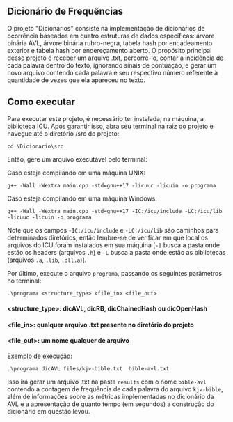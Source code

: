 ## Dicionário de Frequências
O projeto "Dicionários" consiste na implementação de dicionários de ocorrência baseados em quatro estruturas de dados específicas: árvore binária AVL, árvore binária rubro-negra, tabela hash por encadeamento exterior e tabela hash por endereçamento aberto. O propósito principal desse projeto é receber um arquivo .txt, percorrê-lo, contar a incidência de cada palavra dentro do texto, ignorando sinais de pontuação, e gerar um novo arquivo contendo cada palavra e seu respectivo número referente à quantidade de vezes que ela apareceu no texto. 

## Como executar
Para executar este projeto, é necessário ter instalada, na máquina, a biblioteca ICU. Após garantir isso, abra seu terminal na raiz do projeto e navegue até o diretório /src do projeto:

`cd \Dicionario\src`

Então, gere um arquivo executável pelo terminal:

Caso esteja compilando em uma máquina UNIX:

`g++ -Wall -Wextra main.cpp -std=gnu++17 -licuuc -licuin -o programa`

Caso esteja compilando em uma máquina Windows:

`g++ -Wall -Wextra main.cpp -std=gnu++17 -IC:/icu/include -LC:/icu/lib -licuuc -licuin -o programa`

Note que os campos `-IC:/icu/include` e `-LC:/icu/lib` são caminhos para determinados diretórios, então lembre-se de verificar em que local os arquivos do ICU foram instalados em sua máquina [`-I` busca a pasta onde estão os headers (arquivos `.h`) e `-L` busca a pasta onde estão as bibliotecas (arquivos `.a`, `.lib`, `.dll.a`)].

Por último, execute o arquivo `programa`, passando os seguintes parâmetros no terminal:

`.\programa <structure_type> <file_in> <file_out>`

#### \<structure_type\>: dicAVL, dicRB, dicChainedHash ou dicOpenHash
#### \<file_in\>: qualquer arquivo .txt presente no diretório do projeto
#### \<file_out\>: um nome qualquer de arquivo

Exemplo de execução:

`.\programa dicAVL files/kjv-bible.txt  bible-avl.txt`

Isso irá gerar um arquivo .txt na pasta `results` com o nome `bible-avl` contendo a contagem de frequência de cada palavra do arquivo `kjv-bible`, além de informações sobre as métricas implementadas no dicionário da AVL e a apresentação de quanto tempo (em segundos) a construção do dicionário em questão levou.
